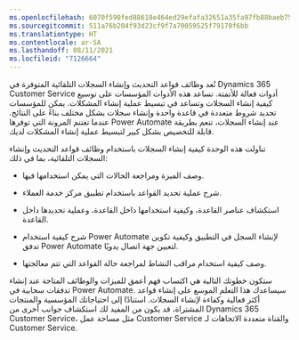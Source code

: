 ```yaml
---
ms.openlocfilehash: 6070f590fed88618e464ed29efafa32651a35fa97fb88baeb75eb14c8f88c591
ms.sourcegitcommit: 511a76b204f93d23cf9f7a70059525f79170f6bb
ms.translationtype: HT
ms.contentlocale: ar-SA
ms.lasthandoff: 08/11/2021
ms.locfileid: "7126664"
---
```

تُعد وظائف قواعد التحديث وإنشاء السجلات التلقائية المتوفرة في Dynamics 365 Customer Service أدوات فعالة للأتمتة. تساعد هذه الأدوات المؤسسات على توسيع كيفية إنشاء السجلات وتساعد في تبسيط عملية إنشاء المشكلات.
يمكن للمؤسسات تحديد شروط متعددة في قاعدة واحدة وإنشاء سجلات بشكل مختلف بناءً على النتائج. عندما تغتنم المرونة التي توفرها Power Automate عند إنشاء السجلات، تنعم بطريقة قابلة للتخصيص بشكل كبير لتبسيط عملية إنشاء المشكلات لديك.

تناولت هذه الوحدة كيفية إنشاء السجلات باستخدام وظائف قواعد التحديث وإنشاء السجلات التلقائية، بما في ذلك:

- وصف الميزة ومراجعة الحالات التي يمكن استخدامها فيها.

- شرح عملية تحديد القواعد باستخدام تطبيق مركز خدمة العملاء.

- استكشاف عناصر القاعدة، وكيفية استخدامها داخل القاعدة، وعملية تحديدها داخل القاعدة.

- شرح كيفية استخدام Power Automate لإنشاء السجل في التطبيق وكيفية تكوين تدفق Power Automate لتعيين جهة اتصال يدويًا.

- وصف كيفية استخدام مراقب النشاط لمراجعة حالة القواعد التي تتم معالجتها.

ستكون خطوتك التالية هي اكتساب فهم أعمق للميزات والوظائف المتاحة عند إنشاء تدفقات سحابية في Power Automate. سيساعدك هذا التعلم الموسع على إنشاء قواعد أكثر فعالية وكفاءة لإنشاء السجلات. استنادًا إلى احتياجاتك المؤسسية والمنتجات المشتراة، قد يكون من المفيد لك استكشاف جوانب أخرى من Dynamics 365 Customer Service، مثل مساحة عمل Customer Service والقناة متعددة الاتجاهات لـ Customer Service.
